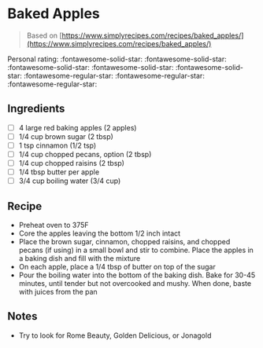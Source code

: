 <!-- Needs Manual Review -->

<!-- Do not modify sections with "AUTO-*". They are updated by make.py -->

# Baked Apples

> Based on [https://www.simplyrecipes.com/recipes/baked_apples/](https://www.simplyrecipes.com/recipes/baked_apples/)

<!-- rating=2; (User can specify rating on scale of 1-5) -->
<!-- AUTO-UserRating -->
Personal rating: :fontawesome-solid-star: :fontawesome-solid-star: :fontawesome-solid-star: :fontawesome-solid-star: :fontawesome-solid-star: :fontawesome-regular-star: :fontawesome-regular-star: :fontawesome-regular-star:
<!-- /AUTO-UserRating -->

<!-- TODO: Capture image for Baked Apples -->

## Ingredients

* [ ] 4 large red baking apples (2 apples)
* [ ] 1/4 cup brown sugar (2 tbsp)
* [ ] 1 tsp cinnamon (1/2 tsp)
* [ ] 1/4 cup chopped pecans, option (2 tbsp)
* [ ] 1/4 cup chopped raisins (2 tbsp)
* [ ] 1/4 tbsp butter per apple
* [ ] 3/4 cup boiling water (3/4 cup)

## Recipe

* Preheat oven to 375F
* Core the apples leaving the bottom 1/2 inch intact
* Place the brown sugar, cinnamon, chopped raisins, and chopped pecans (if using) in a small bowl and stir to combine. Place the apples in a baking dish and fill with the mixture
* On each apple, place a 1/4 tbsp of butter on top of the sugar
* Pour the boiling water into the bottom of the baking dish. Bake for 30-45 minutes, until tender but not overcooked and mushy. When done, baste with juices from the pan

## Notes

* Try to look for Rome Beauty, Golden Delicious, or Jonagold
